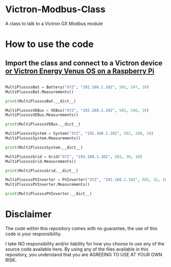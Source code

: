 # Victron-Modbus-Class
A class to talk to a Victron GX Modbus module


# How to use the code
## Import the class and connect to a Victron device [or Victron Energy Venus OS on a Raspberry Pi](https://github.com/victronenergy/venus/wiki/raspberrypi-install-venus-image)

```python

MultiPlussssBat = Battery("XYZ", "192.168.1.102", 502, 247, 10)
MultiPlussssBat.Measurements()

print(MultiPlussssBat.__dict__)

MultiPlussssVEBus = VEBus("XYZ", "192.168.1.102", 502, 246, 10)
MultiPlussssVEBus.Measurements()

print(MultiPlussssVEBus.__dict__)

MultiPlussssSystem = System("XYZ", "192.168.1.102", 502, 100, 10)
MultiPlussssSystem.Measurements()

print(MultiPlussssSystem.__dict__)

MultiPlussssGrid = Grid("XYZ", "192.168.1.102", 502, 30, 10)
MultiPlussssGrid.Measurements()

print(MultiPlussssGrid.__dict__)

MultiPlussssPVInverter = PVInverter("XYZ", "192.168.1.102", 502, 32, 10)
MultiPlussssPVInverter.Measurements()

print(MultiPlussssPVInverter.__dict__)

```


# Disclaimer

The code within this repository comes with no guarantee, the use of this code is your responsibility.

I take NO responsibility and/or liability for how you choose to use any of the source code available here. By using any of the files available in this repository, you understand that you are AGREEING TO USE AT YOUR OWN RISK.
